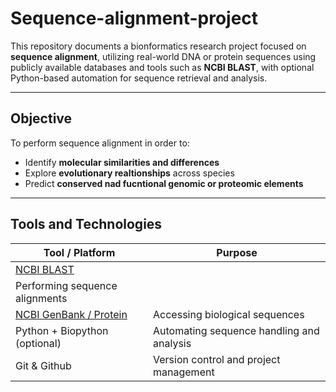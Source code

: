 # Sequence-alignment-project

This repository documents a bionformatics research project focused on **sequence alignment**, utilizing real-world DNA or protein sequences using publicly available databases and tools such as **NCBI BLAST**, with optional Python-based automation for sequence retrieval and analysis.

---
## Objective

To perform sequence alignment in order to:
- Identify **molecular similarities and differences**
- Explore **evolutionary realtionships** across species
- Predict **conserved nad fucntional genomic or proteomic elements**

---

## Tools and Technologies

| Tool / Platform | Purpose |
| ------------------| ---------|
| [NCBI BLAST](https://blast.ncbi.nlm.nih.gov/Blast.cgi)
| Performing sequence alignments|
| [NCBI GenBank / Protein](https://www.ncbi.nlm.nih.gov/) | Accessing biological sequences |
| Python + Biopython (optional) | Automating sequence handling and analysis|
| Git & Github | Version control and project management |

